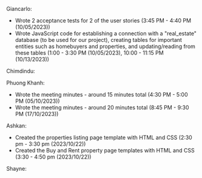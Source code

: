 Giancarlo:
- Wrote 2 acceptance tests for 2 of the user stories (3:45 PM - 4:40 PM (10/05/2023))
- Wrote JavaScript code for establishing a connection with a "real_estate" database (to be used for our project), creating tables for important entities such as homebuyers and properties, and updating/reading from these tables (1:00 - 3:30 PM (10/05/2023), 10:00 - 11:15 PM (10/13/2023))

Chimdindu:


Phuong Khanh:
- Wrote the meeting minutes - around 15 minutes total (4:30 PM - 5:00 PM (05/10/2023))
- Wrote the meeting minutes - around 20 minutes total (8:45 PM - 9:30 PM (17/10/2023))

Ashkan:
- Created the properties listing page template with HTML and CSS (2:30 pm - 3:30 pm (2023/10/22))
- Created the Buy and Rent property page templates with HTML and CSS (3:30 - 4:50 pm (2023/10/22))

Shayne:
